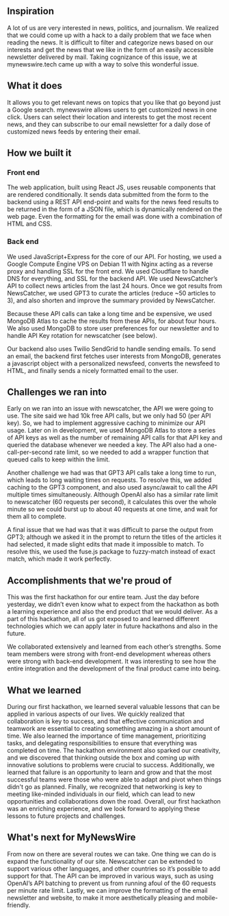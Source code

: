 ## Inspiration
A lot of us are very interested in news, politics, and journalism. We realized that we could come up with a hack to a daily problem that we face when reading the news. It is difficult to filter and categorize news based on our interests and get the news that we like in the form of an easily accessible newsletter delivered by mail. Taking cognizance of this issue, we at mynewswire.tech came up with a way to solve this wonderful issue. 


## What it does
It allows you to get relevant news on topics that you like that go beyond just a Google search. 
mynewswire allows users to get customized news in one click. Users can select their location and interests to get the most recent news, and they can subscribe to our email newsletter for a daily dose of customized news feeds by entering their email.

## How we built it
### Front end
The web application, built using React JS, uses reusable components that are rendered conditionally. It sends data submitted from the form to the backend using a REST API end-point and waits for the news feed results to be returned in the form of a JSON file, which is dynamically rendered on the web page. Even the formatting for the email was done with a combination of HTML and CSS.

### Back end
We used JavaScript+Express for the core of our API. For hosting, we used a Google Compute Engine VPS on Debian 11 with Nginx acting as a reverse proxy and handling SSL for the front end. We used Cloudflare to handle DNS for everything, and SSL for the backend API. We used NewsCatcher’s API to collect news articles from the last 24 hours. Once we got results from NewsCatcher, we used GPT3 to curate the articles (reduce ~50 articles to 3), and also shorten and improve the summary provided by NewsCatcher. 

Because these API calls can take a long time and be expensive, we used MongoDB Atlas to cache the results from these APIs, for about four hours. We also used MongoDB to store user preferences for our newsletter and to handle API Key rotation for newscatcher (see below). 

Our backend also uses Twilio SendGrid to handle sending emails. To send an email, the backend first fetches user interests from MongoDB, generates a javascript object with a personalized newsfeed, converts the newsfeed to HTML, and finally sends a nicely formatted email to the user. 

## Challenges we ran into
Early on we ran into an issue with newscatcher, the API we were going to use. The site said we had 10k free API calls, but we only had 50 (per API key). So, we had to implement aggressive caching to minimize our API usage. Later on in development, we used MongoDB Atlas to store a series of API keys as well as the number of remaining API calls for that API key and queried the database whenever we needed a key. The API also had a one-call-per-second rate limit, so we needed to add a wrapper function that queued calls to keep within the limit.

Another challenge we had was that GPT3 API calls take a long time to run, which leads to long waiting times on requests. To resolve this, we added caching to the GPT3 component, and also used async/await to call the API multiple times simultaneously. Although OpenAI also has a similar rate limit to newscatcher (60 requests per second), it calculates this over the whole minute so we could burst up to about 40 requests at one time, and wait for them all to complete. 

A final issue that we had was that it was difficult to parse the output from GPT3; although we asked it in the prompt to return the titles of the articles it had selected, it made slight edits that made it impossible to match. To resolve this, we used the fuse.js package to fuzzy-match instead of exact match, which made it work perfectly. 

## Accomplishments that we're proud of
This was the first hackathon for our entire team. Just the day before yesterday, we didn’t even know what to expect from the hackathon as both a learning experience and also the end product that we would deliver. As a part of this hackathon, all of us got exposed to and learned different technologies which we can apply later in future hackathons and also in the future.

We collaborated extensively and learned from each other’s strengths. Some team members were strong with front-end development whereas others were strong with back-end development. It was interesting to see how the entire integration and the development of the final product came into being.

## What we learned
During our first hackathon, we learned several valuable lessons that can be applied in various aspects of our lives. We quickly realized that collaboration is key to success, and that effective communication and teamwork are essential to creating something amazing in a short amount of time. We also learned the importance of time management, prioritizing tasks, and delegating responsibilities to ensure that everything was completed on time. The hackathon environment also sparked our creativity, and we discovered that thinking outside the box and coming up with innovative solutions to problems were crucial to success. Additionally, we learned that failure is an opportunity to learn and grow and that the most successful teams were those who were able to adapt and pivot when things didn't go as planned. Finally, we recognized that networking is key to meeting like-minded individuals in our field, which can lead to new opportunities and collaborations down the road. Overall, our first hackathon was an enriching experience, and we look forward to applying these lessons to future projects and challenges.

## What's next for MyNewsWire
From now on there are several routes we can take. One thing we can do is expand the functionality of our site. Newscatcher can be extended to support various other languages, and other countries so it’s possible to add support for that. The API can be improved in various ways, such as using OpenAI’s API batching to prevent us from running afoul of the 60 requests per minute rate limit. Lastly, we can improve the formatting of the email newsletter and website, to make it more aesthetically pleasing and mobile-friendly.
